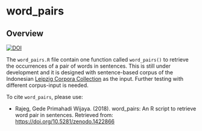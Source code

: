 # word_pairs
## Overview

[![DOI](https://zenodo.org/badge/DOI/10.5281/zenodo.1422866.svg)](https://doi.org/10.5281/zenodo.1422866)

The `word_pairs.R` file contain one function called `word_pairs()` to retrieve the occurrences of a pair of words in sentences. This is still under development and it is designed with sentence-based corpus of the Indonesian [Leipzig Corpora Collection](http://wortschatz.uni-leipzig.de/en/download) as the input. Further testing with different corpus-input is needed.

To cite `word_pairs`, please use:

- Rajeg, Gede Primahadi Wijaya. (2018). word_pairs: An R script to retrieve word pair in sentences. Retrieved from: https://doi.org/10.5281/zenodo.1422866

